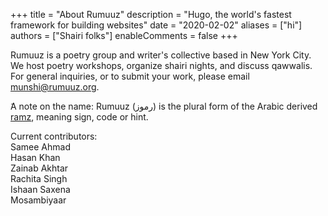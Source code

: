+++
title = "About Rumuuz"
description = "Hugo, the world's fastest framework for building websites"
date = "2020-02-02"
aliases = ["hi"]
authors = ["Shairi folks"]
enableComments = false
+++

Rumuuz is a poetry group and writer's collective based in New York City. We host poetry workshops, organize shairi nights, and discuss qawwalis. For general inquiries, or to submit your work, please email munshi@rumuuz.org.

ٓA note on the name: Rumuuz (رموز) is the plural form of the Arabic derived [ramz]((https://www.rekhtadictionary.com/meaning-of-ramz)), meaning sign, code or hint. 

Current contributors: \
Samee Ahmad \
Hasan Khan \
Zainab Akhtar \
Rachita Singh \
Ishaan Saxena \
Mosambiyaar 

